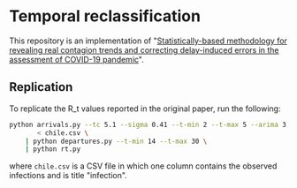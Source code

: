 # Temporal reclassification

This repository is an implementation of "[Statistically-based
methodology for revealing real contagion trends and correcting
delay-induced errors in the assessment of COVID-19
pandemic](https://doi.org/10.1016/j.chaos.2020.110087)".

## Replication

To replicate the R_t values reported in the original paper, run the
following:

```bash
python arrivals.py --tc 5.1 --sigma 0.41 --t-min 2 --t-max 5 --arima 3,0,0 \
       < chile.csv \
    | python departures.py --t-min 14 --t-max 30 \
    | python rt.py
```

where `chile.csv` is a CSV file in which one column contains the
observed infections and is title "infection".
